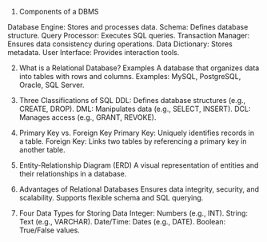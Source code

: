 1. Components of a DBMS
   
Database Engine: Stores and processes data.
Schema: Defines database structure.
Query Processor: Executes SQL queries.
Transaction Manager: Ensures data consistency during operations.
Data Dictionary: Stores metadata.
User Interface: Provides interaction tools.

2. What is a Relational Database? Examples
A database that organizes data into tables with rows and columns.
Examples: MySQL, PostgreSQL, Oracle, SQL Server.

3. Three Classifications of SQL
DDL: Defines database structures (e.g., CREATE, DROP).
DML: Manipulates data (e.g., SELECT, INSERT).
DCL: Manages access (e.g., GRANT, REVOKE).

4. Primary Key vs. Foreign Key
Primary Key: Uniquely identifies records in a table.
Foreign Key: Links two tables by referencing a primary key in another table.

5. Entity-Relationship Diagram (ERD)
A visual representation of entities and their relationships in a database.

6. Advantages of Relational Databases
Ensures data integrity, security, and scalability.
Supports flexible schema and SQL querying.

7. Four Data Types for Storing Data
Integer: Numbers (e.g., INT).
String: Text (e.g., VARCHAR).
Date/Time: Dates (e.g., DATE).
Boolean: True/False values.

